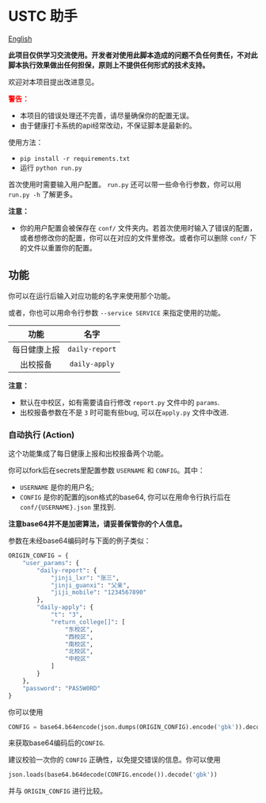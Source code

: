 # USTC 助手
[English](/README-cn.md)

**此项目仅供学习交流使用。开发者对使用此脚本造成的问题不负任何责任，不对此脚本执行效果做出任何担保，原则上不提供任何形式的技术支持。**

欢迎对本项目提出改进意见。

**<font color="red">警告：</font>**
- 本项目的错误处理还不完善，请尽量确保你的配置无误。
- 由于健康打卡系统的api经常改动，不保证脚本是最新的。

使用方法：

- `pip install -r requirements.txt`
- 运行 `python run.py` 

首次使用时需要输入用户配置。 `run.py` 还可以带一些命令行参数，你可以用 `run.py -h` 了解更多。

**注意：**
- 你的用户配置会被保存在 `conf/` 文件夹内。若首次使用时输入了错误的配置，或者想修改你的配置，你可以在对应的文件里修改。或者你可以删除 `conf/` 下的文件以重置你的配置。

## 功能

你可以在运行后输入对应功能的名字来使用那个功能。

或者，你也可以用命令行参数 `--service SERVICE` 来指定使用的功能。

|功能|名字|
|:---:|:---:|
|每日健康上报|`daily-report`|
|出校报备|`daily-apply`|

**注意：**
- 默认在中校区，如有需要请自行修改 `report.py` 文件中的 `params`.
- 出校报备参数在不是 `3` 时可能有些bug, 可以在`apply.py` 文件中改进.

### 自动执行 (Action)

这个功能集成了每日健康上报和出校报备两个功能。

你可以fork后在secrets里配置参数 `USERNAME` 和 `CONFIG`。其中：

- `USERNAME` 是你的用户名;  
- `CONFIG` 是你的配置的json格式的base64, 你可以在用命令行执行后在 `conf/{USERNAME}.json` 里找到.

**注意base64并不是加密算法，请妥善保管你的个人信息。**

参数在未经base64编码时与下面的例子类似：
``` python
ORIGIN_CONFIG = {
    "user_params": {
        "daily-report": {
            "jinji_lxr": "张三",
            "jinji_guanxi": "父亲",
            "jiji_mobile": "1234567890"
        },
        "daily-apply": {
            "t": "3",
            "return_college[]": [
                "东校区",
                "西校区",
                "南校区",
                "北校区",
                "中校区"
            ]
        }
    },
    "password": "PAS5W0RD"
}
```
你可以使用
```python
CONFIG = base64.b64encode(json.dumps(ORIGIN_CONFIG).encode('gbk')).decode("ASCII")
```
来获取base64编码后的`CONFIG`.

建议校验一次你的 `CONFIG` 正确性，以免提交错误的信息。你可以使用
```python
json.loads(base64.b64decode(CONFIG.encode()).decode('gbk'))
```
并与 `ORIGIN_CONFIG` 进行比较。
